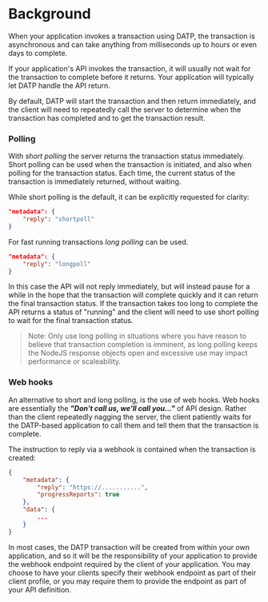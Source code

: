 # Background
When your application invokes a transaction using DATP, the transaction is asynchronous and can take anything from milliseconds up to hours or even days to complete.

If your application's API invokes the transaction, it will usually not wait for the transaction
to complete before it returns. Your application will typically let DATP handle the API return.

By default, DATP will start the transaction and then return immediately, and the client
will need to repeatedly call the server to determine when the transaction
has completed and to get the transaction result.

### Polling
With _short polling_ the server returns the transaction status
immediately. Short polling can be used when the transaction is initiated, and also when polling
for the transaction status. Each time, the current status of the transaction is immediately
returned, without waiting.

While short polling is the default, it can be explicitly requested for clarity:

``` json
"metadata": {
    "reply": "shortpoll"
}
```

For fast running transactions _long polling_ can be used.

``` json
"metadata": {
    "reply": "longpoll"
}
```

In this case the API will not reply immediately, but will instead pause for a while in the hope
that the transaction will complete quickly and it can return the final transaction status. If the
transaction takes too long to complete the API returns a status of "running" and the client
will need to use short polling to wait for the final transaction status.

> Note: Only use long polling in situations where you have reason to
> believe that transaction completion is imminent, as long polling keeps the NodeJS
> response objects open and excessive use may impact performance or scaleability.

### Web hooks
An alternative to short and long polling, is the use of web hooks. Web hooks are essentially
the ***"Don't call us, we'll call you..."*** of API design. Rather than the client repeatedly
nagging the server, the client patiently waits for the DATP-based application to call them and
tell them that the transaction is complete.

The instruction to reply via a webhook is contained when the transaction is created:

```json
{
    "metadata": {
        "reply": "https://...........",
        "progressReports": true
    },
    "data": {
        ...
    }
}
```

In most cases, the DATP transaction will be created from within your own application, and so
it will be the responsibility of your application to provide the webhook endpoint required by the
client of your application. You may choose to have your clients specify their webhook endpoint as
part of their client profile, or you may require them to provide the endpoint as part of your
API definition.
